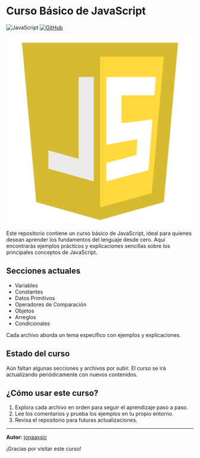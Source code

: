 # Curso Básico de JavaScript

![JavaScript](https://img.shields.io/badge/javascript-%23323330.svg?style=for-the-badge&logo=javascript&logoColor=%23F7DF1E)
    [![GitHub](https://img.shields.io/badge/GitHub-Jonaaxsic-121011?style=for-the-badge&logo=github&logoColor=white)](https://github.com/Jonaaxsic)
 
![JavaScript Logo](img/javascript.png)

Este repositorio contiene un curso básico de JavaScript, ideal para quienes desean aprender los fundamentos del lenguaje desde cero. Aquí encontrarás ejemplos prácticos y explicaciones sencillas sobre los principales conceptos de JavaScript.

## Secciones actuales

- Variables
- Constantes
- Datos Primitivos
- Operadores de Comparación
- Objetos
- Arreglos
- Condicionales

Cada archivo aborda un tema específico con ejemplos y explicaciones.

## Estado del curso

Aún faltan algunas secciones y archivos por subir. El curso se irá actualizando periódicamente con nuevos contenidos.

## ¿Cómo usar este curso?

1. Explora cada archivo en orden para seguir el aprendizaje paso a paso.
2. Lee los comentarios y prueba los ejemplos en tu propio entorno.
3. Revisa el repositorio para futuras actualizaciones.

---

**Autor:** [jonaaxsic](https://github.com/jonaaxsic)

¡Gracias por visitar este curso!
